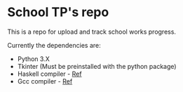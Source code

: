 # School TP's repo

This is a repo for upload and track school works progress.

Currently the dependencies are:
- Python 3.X
- Tkinter (Must be preinstalled with the python package)
- Haskell compiler - [Ref](https://www.haskell.org/ghcup/)
- Gcc compiler - [Ref](https://gcc.gnu.org/)
